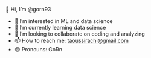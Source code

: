  👋 Hi, I’m @gorn93
- 👀 I’m interested in ML and data science
- 🌱 I’m currently learning data science
- 💞️ I’m looking to collaborate on coding and analyzing 
- 📫 How to reach me: taoussirachi@gmail.com
- 😄 Pronouns: GoRn
  

<!---
gorn93/gorn93 is a ✨ special ✨ repository because its `README.md` (this file) appears on your GitHub profile.
You can click the Preview link to take a look at your changes.
--->
